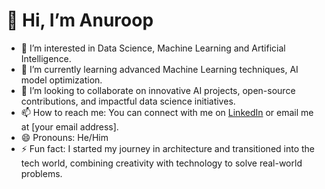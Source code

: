 # 👋 Hi, I’m Anuroop 

- 👀 I’m interested in Data Science, Machine Learning and Artificial Intelligence.
- 🌱 I’m currently learning advanced Machine Learning techniques, AI model optimization.
- 💞️ I’m looking to collaborate on innovative AI projects, open-source contributions, and impactful data science initiatives.
- 📫 How to reach me: You can connect with me on [LinkedIn]([https://www.linkedin.com/in/anuroop-arya](https://www.linkedin.com/in/anuroop-arya-803b2625b/)) or email me at [your email address].
- 😄 Pronouns: He/Him
- ⚡ Fun fact: I started my journey in architecture and transitioned into the tech world, combining creativity with technology to solve real-world problems.

<!---
mylifeasAnuroop/mylifeasAnuroop is a ✨ special ✨ repository because its `README.md` (this file) appears on your GitHub profile.
You can click the Preview link to take a look at your changes.
--->
